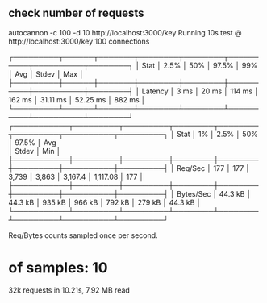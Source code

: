 
## check number of requests


autocannon -c 100 -d 10  http://localhost:3000/key
Running 10s test @ http://localhost:3000/key
100 connections


┌─────────┬──────┬───────┬────────┬────────┬──────────┬──────────┬────────┐
│ Stat    │ 2.5% │ 50%   │ 97.5%  │ 99%    │ Avg      │ Stdev    │ Max    │
├─────────┼──────┼───────┼────────┼────────┼──────────┼──────────┼────────┤
│ Latency │ 3 ms │ 20 ms │ 114 ms │ 162 ms │ 31.11 ms │ 52.25 ms │ 882 ms │
└─────────┴──────┴───────┴────────┴────────┴──────────┴──────────┴────────┘
┌───────────┬─────────┬─────────┬────────┬────────┬─────────┬──────────┬─────────┐
│ Stat      │ 1%      │ 2.5%    │ 50%    │ 97.5%  │ Avg   
  │ Stdev    │ Min     │
├───────────┼─────────┼─────────┼────────┼────────┼─────────┼──────────┼─────────┤
│ Req/Sec   │ 177     │ 177     │ 3,739  │ 3,863  │ 3,167.4 │ 1,117.08 │ 177     │
├───────────┼─────────┼─────────┼────────┼────────┼─────────┼──────────┼─────────┤
│ Bytes/Sec │ 44.3 kB │ 44.3 kB │ 935 kB │ 966 kB │ 792 kB  │ 279 kB   │ 44.3 kB │
└───────────┴─────────┴─────────┴────────┴────────┴─────────┴──────────┴─────────┘

Req/Bytes counts sampled once per second.
# of samples: 10

32k requests in 10.21s, 7.92 MB read